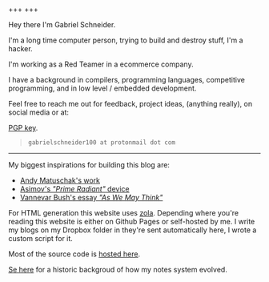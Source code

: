 +++
+++

Hey there I'm Gabriel Schneider.


I'm a long time computer person, trying to build and destroy stuff, I'm a hacker.

I'm working as a Red Teamer in a ecommerce company.

I have a background in compilers, programming languages, competitive programming, and
in low level / embedded development.

Feel free to reach me out for feedback, project ideas, (anything really), on
social media or at:

[PGP key](/pgp.txt).

> `gabrielschneider100 at protonmail dot com`

---

My biggest inspirations for building this blog are:

- [Andy Matuschak's work](https://andymatuschak.org/)
- [Asimov's _"Prime Radiant"_ device](https://en.wikipedia.org/wiki/Psychohistory_(fictional)#The_Prime_Radiant)
- [Vannevar Bush's essay _"As We May Think"_ ](https://www.theatlantic.com/magazine/archive/1945/07/as-we-may-think/303881/)




For HTML generation this website uses [zola](https://github.com/getzola/zola).
Depending where you're reading this website is either on Github Pages or
self-hosted by me. I write my blogs on my Dropbox folder in they're sent
automatically here, I wrote a custom script for it.

Most of the source code is [hosted
here](https://github.com/gbrls/gbrls.github.io).

[Se here](/blog/current-organizational-structure.md) for a historic backgroud of
how my notes system evolved.
